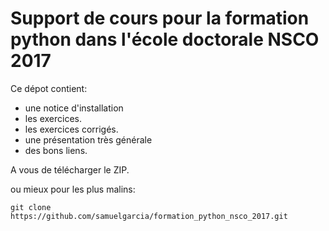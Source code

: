 # Support de cours pour la formation python dans l'école doctorale NSCO 2017

Ce dépot contient:
  * une notice d'installation
  * les exercices.
  * les exercices corrigés.
  * une présentation très générale
  * des bons liens.
  
  
A vous de télécharger le ZIP.

ou mieux pour les plus malins:

```git clone https://github.com/samuelgarcia/formation_python_nsco_2017.git```


 
